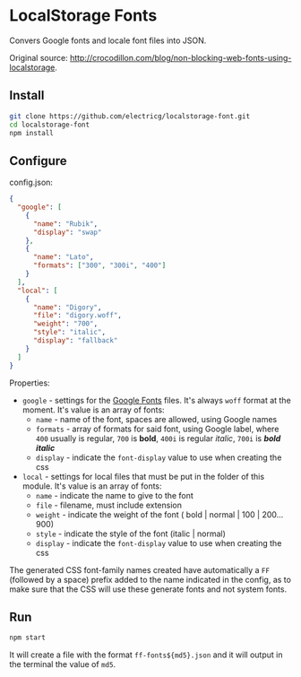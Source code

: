 # LocalStorage Fonts

Convers Google fonts and locale font files into JSON.

Original source: http://crocodillon.com/blog/non-blocking-web-fonts-using-localstorage.

## Install

```bash
git clone https://github.com/electricg/localstorage-font.git
cd localstorage-font
npm install
```

## Configure

config.json:

```json
{
  "google": [
    {
      "name": "Rubik",
      "display": "swap"
    },
    {
      "name": "Lato",
      "formats": ["300", "300i", "400"]
    }
  ],
  "local": [
    {
      "name": "Digory",
      "file": "digory.woff",
      "weight": "700",
      "style": "italic",
      "display": "fallback"
    }
  ]
}
```

Properties:

- `google` - settings for the [Google Fonts](https://fonts.google.com/) files. It's always `woff` format at the moment. It's value is an array of fonts:
  - `name` - name of the font, spaces are allowed, using Google names
  - `formats` - array of formats for said font, using Google label, where `400` usually is regular, `700` is **bold**, `400i` is regular _italic_, `700i` is **_bold italic_**
  - `display` - indicate the `font-display` value to use when creating the css
- `local` - settings for local files that must be put in the folder of this module. It's value is an array of fonts:
  - `name` - indicate the name to give to the font
  - `file` - filename, must include extension
  - `weight` - indicate the weight of the font ( bold | normal | 100 | 200... 900)
  - `style` - indicate the style of the font (italic | normal)
  - `display` - indicate the `font-display` value to use when creating the css

The generated CSS font-family names created have automatically a `FF` (followed by a space) prefix added to the name indicated in the config, as to make sure that the CSS will use these generate fonts and not system fonts.

## Run

```bash
npm start
```

It will create a file with the format `ff-fonts${md5}.json` and it will output in the terminal the value of `md5`.
